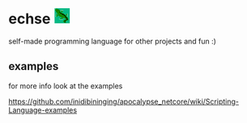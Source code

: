 
# echse ![Echse Logo](/logo.png)

self-made programming language for other projects and fun :)

## examples 

for more info look at the examples

https://github.com/inidibininging/apocalypse_netcore/wiki/Scripting-Language-examples


